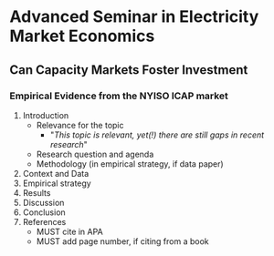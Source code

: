 # Advanced Seminar in Electricity Market Economics
## Can Capacity Markets Foster Investment
### Empirical Evidence from the NYISO ICAP market

1. Introduction
    - Relevance for the topic
        - "_This topic is relevant, yet(!) there are still gaps in recent research_"
    - Research question and agenda
    - Methodology (in empirical strategy, if data paper)
2. Context and Data
3. Empirical strategy
4. Results
5. Discussion
6. Conclusion
7. References
    - MUST cite in APA
    - MUST add page number, if citing from a book